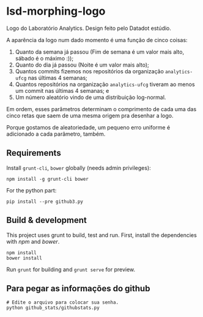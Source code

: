 # lsd-morphing-logo

Logo do Laboratório Analytics. Design feito pelo Datadot estúdio.

A aparência da logo num dado momento é uma função de cinco coisas:

1. Quanto da semana já passou (Fim de semana é um valor mais alto, sábado é o máximo :));
1. Quanto do dia já passou (Noite é um valor mais alto);
1. Quantos commits fizemos nos repositórios da organização `analytics-ufcg` nas últimas 4 semanas;
1. Quantos repositórios na organização `analytics-ufcg` tiveram ao menos um commit nas últimas 4 semanas; e
1. Um número aleatório vindo de uma distribuição log-normal.

Em ordem, esses parâmetros determinam o comprimento de cada uma das cinco retas que saem de uma mesma origem pra desenhar a logo.

Porque gostamos de aleatoriedade, um pequeno erro uniforme é adicionado a cada parâmetro, também.

## Requirements

Install `grunt-cli`, `bower` globally (needs admin privileges):

```
npm install -g grunt-cli bower
```

For the python part:

```
pip install --pre github3.py
```

## Build & development

This project uses grunt to build, test and run. First, install the dependencies with *npm* and *bower*.

```
npm install
bower install
```

Run `grunt` for building and `grunt serve` for preview.

## Para pegar as informações do github

```
# Edite o arquivo para colocar sua senha.
python github_stats/githubstats.py
```
